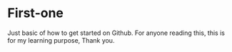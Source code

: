 # First-one
Just basic of how to get started on Github.
For anyone reading this, this is for my learning purpose, Thank you.
